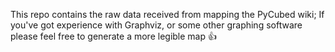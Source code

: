 This repo contains the raw data received from mapping the PyCubed wiki; 
If you've got experience with Graphviz, or some other graphing software please feel free to generate a more legible map 👍
